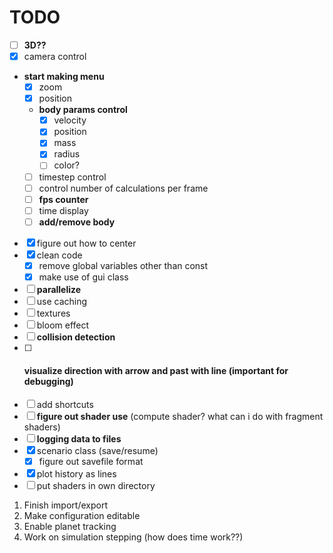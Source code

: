 # TODO
- [ ] **3D??**
- [X] camera control
- **start making menu**
    - [X] zoom
    - [X] position
    - **body params control**
      - [X] velocity
      - [X] position
      - [X] mass
      - [X] radius
      - [ ] color?
    - [ ] timestep control
    - [ ] control number of calculations per frame
    - [ ] **fps counter**
    - [ ] time display
    - [ ] **add/remove body**

- [X] figure out how to center
- [X] clean code
  - [X] remove global variables other than const
  - [X] make use of gui class
- [ ] **parallelize**
- [ ] use caching
- [ ] textures
- [ ] bloom effect
- [ ] **collision detection**
- [ ] #### **visualize direction with arrow and past with line** (important for debugging)
- [ ] add shortcuts
- [ ] **figure out shader use** (compute shader? what can i do with fragment shaders)
- [ ] **logging data to files**
- [X] scenario class (save/resume)
  - [X] figure out savefile format
- [X] plot history as lines
- [ ] put shaders in own directory

1. Finish import/export
2. Make configuration editable
3. Enable planet tracking
4. Work on simulation stepping (how does time work??)
